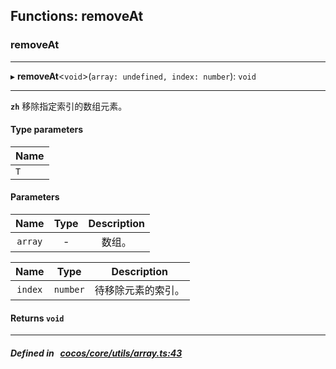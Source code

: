 ## Functions: removeAt

### removeAt


___
▸ **removeAt**<`void`\>(`array: undefined, index: number`): `void`
___



**`zh`** 
移除指定索引的数组元素。


#### Type parameters
| Name |
| :------ |
| `T` |

#### Parameters

| Name | Type | Description |
| :------: | :------: | :------: |
| `array` | - | 数组。  |

| Name | Type | Description |
| :------: | :------: | :------: |
| `index` | `number` | 待移除元素的索引。  |


#### Returns `void` 
___


##### Defined in &nbsp;   [cocos/core/utils/array.ts:43](https://github.com/cocos-creator/engine/blob/c7bf6b8a9/cocos/core/utils/array.ts#L43)&nbsp;
